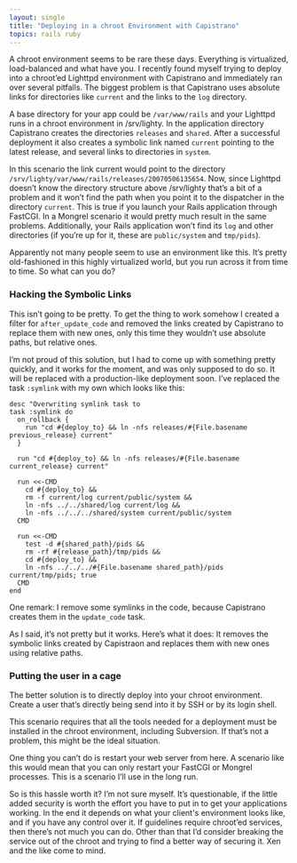 ```yaml
---
layout: single
title: "Deploying in a chroot Environment with Capistrano"
topics: rails ruby
---
```

A chroot environment seems to be rare these days. Everything is virtualized, load-balanced and what have you. I recently found myself trying to deploy into a chroot&rsquo;ed Lighttpd environment with Capistrano and immediately ran over several pitfalls. The biggest problem is that Capistrano uses absolute links for directories like `current` and the links to the `log` directory.

A base directory for your app could be `/var/www/rails` and your Lighttpd runs in a chroot environment in /srv/lighty. In the application directory Capistrano creates the directories `releases` and `shared`. After a successful deployment it also creates a symbolic link named `current` pointing to the latest release, and several links to directories in `system`.

In this scenario the link current would point to the directory
`/srv/lighty/var/www/rails/releases/20070506135654`. Now, since Lighttpd doesn&rsquo;t know the directory structure above /srv/lighty that&rsquo;s a bit of a problem and it won&rsquo;t find the path when you point it to the dispatcher in the directory `current`. This is true if you launch your Rails application through FastCGI. In a Mongrel scenario it would pretty much result in the same problems. Additionally, your Rails application won&rsquo;t find its `log` and other directories (if you&rsquo;re up for it, these are `public/system` and `tmp/pids`).

Apparently not many people seem to use an environment like this. It&rsquo;s pretty old-fashioned in this highly virtualized world, but you run across it from time to time. So what can you do?

### Hacking the Symbolic Links

This isn&rsquo;t going to be pretty. To get the thing to work somehow I created a filter for `after_update_code` and removed the links created by Capistrano to replace them with new ones, only this time they wouldn&rsquo;t use absolute paths, but relative ones.

I&rsquo;m not proud of this solution, but I had to come up with something pretty quickly, and it works for the moment, and was only supposed to do so. It will be replaced with a production-like deployment soon. I&rsquo;ve replaced the task `:symlink` with my own which looks like this:

    desc "Overwriting symlink task to 
    task :symlink do
      on_rollback {
        run "cd #{deploy_to} && ln -nfs releases/#{File.basename previous_release} current"
      }

      run "cd #{deploy_to} && ln -nfs releases/#{File.basename current_release} current"

      run <<-CMD
        cd #{deploy_to} &&
        rm -f current/log current/public/system &&
        ln -nfs ../../shared/log current/log &&
        ln -nfs ../../../shared/system current/public/system
      CMD
  
      run <<-CMD
        test -d #{shared_path}/pids && 
        rm -rf #{release_path}/tmp/pids && 
        cd #{deploy_to} &&
        ln -nfs ../../../#{File.basename shared_path}/pids current/tmp/pids; true
      CMD
    end

One remark: I remove some symlinks in the code, because Capistrano creates them in the `update_code` task.

As I said, it&rsquo;s not pretty but it works. Here&rsquo;s what it does: It removes the symbolic links created by Capistraon and replaces them with new ones using relative paths.

### Putting the user in a cage

The better solution is to directly deploy into your chroot environment. Create a user that&rsquo;s directly being send into it by SSH or by its login shell.

This scenario requires that all the tools needed for a deployment must be installed in the chroot environment, including Subversion. If that&rsquo;s not a problem, this might be the ideal situation.

One thing you can&rsquo;t do is restart your web server from here. A scenario like this would mean that you can only restart your FastCGI or Mongrel processes. This is a scenario I&rsquo;ll use in the long run.

So is this hassle worth it? I&rsquo;m not sure myself. It&rsquo;s questionable, if the little added security is worth the effort you have to put in to get your applications working. In the end it depends on what your client's environment looks like, and if you have any control over it. If guidelines require chroot&rsquo;ed services, then there&rsquo;s not much you can do. Other than that I&rsquo;d consider breaking the service out of the chroot and trying to find a better way of securing it. Xen and the like come to mind.